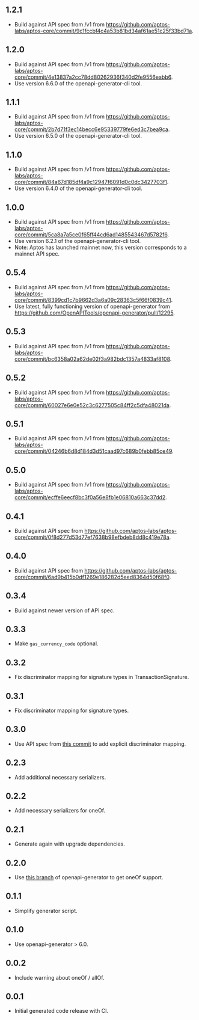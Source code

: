 ## 1.2.1
- Build against API spec from /v1 from https://github.com/aptos-labs/aptos-core/commit/9c1fccbf4c4a53b81bd34af61ae51c25f33bd71a.

## 1.2.0
- Build against API spec from /v1 from https://github.com/aptos-labs/aptos-core/commit/4e13837a2cc78dd80262936f340d2fe9556eabb6.
- Use version 6.6.0 of the openapi-generator-cli tool.

## 1.1.1
- Build against API spec from /v1 from https://github.com/aptos-labs/aptos-core/commit/2b7d71f3ec14becc6e95339779fe6ed3c7bea9ca.
- Use version 6.5.0 of the openapi-generator-cli tool.

## 1.1.0
- Build against API spec from /v1 from https://github.com/aptos-labs/aptos-core/commit/84a67d185df4a9c12947f6091d0c0dc3427703f1.
- Use version 6.4.0 of the openapi-generator-cli tool.

## 1.0.0
- Build against API spec from /v1 from https://github.com/aptos-labs/aptos-core/commit/5ca8a7a5ce0f65ff44cd6ad1485543467d5782f6.
- Use version 6.2.1 of the openapi-generator-cli tool.
- Note: Aptos has launched mainnet now, this version corresponds to a mainnet API spec.

## 0.5.4
- Build against API spec from /v1 from https://github.com/aptos-labs/aptos-core/commit/8399cd1c7b9662d3a6a09c28363c5f66f0839c41.
- Use latest, fully functioning version of openapi-generator from https://github.com/OpenAPITools/openapi-generator/pull/12295.

## 0.5.3
- Build against API spec from /v1 from https://github.com/aptos-labs/aptos-core/commit/bc6358a02a62de02f3a982bdc1357a4833af8108.

## 0.5.2
- Build against API spec from /v1 from https://github.com/aptos-labs/aptos-core/commit/60027e6e0e52c3c6277505c84ff2c5dfa48021da.

## 0.5.1
- Build against API spec from /v1 from https://github.com/aptos-labs/aptos-core/commit/04246b6d8d184d3d51caad97c689b0febb85ce49.

## 0.5.0
- Build against API spec from /v1 from https://github.com/aptos-labs/aptos-core/commit/ecffe6eecf8bc3f0a56e8fb1e06810a663c37dd2.

## 0.4.1
- Build against API spec from https://github.com/aptos-labs/aptos-core/commit/0f8d277d53d77ef7638b98efbdeb8dd8c419e78a.

## 0.4.0
- Build against API spec from https://github.com/aptos-labs/aptos-core/commit/6ad9b415b0df1269e186282d5eed8364d50f68f0.

## 0.3.4
- Build against newer version of API spec.

## 0.3.3
- Make `gas_currency_code` optional.

## 0.3.2
- Fix discriminator mapping for signature types in TransactionSignature.

## 0.3.1
- Fix discriminator mapping for signature types.

## 0.3.0
- Use API spec from [this commit](https://github.com/banool/aptos-core/commit/2b49296ca28c3f5387896d1acb1cbf397bc28454) to add explicit discriminator mapping.

## 0.2.3
- Add additional necessary serializers.

## 0.2.2
- Add necessary serializers for oneOf.

## 0.2.1
- Generate again with upgrade dependencies.

## 0.2.0
- Use [this branch](https://github.com/Bdaya-Dev/openapi-generator/tree/dart-dio-handle-discriminator) of openapi-generator to get oneOf support.

## 0.1.1
- Simplify generator script.

## 0.1.0
- Use openapi-generator > 6.0.

## 0.0.2
- Include warning about oneOf / allOf.

## 0.0.1
- Initial generated code release with CI.

